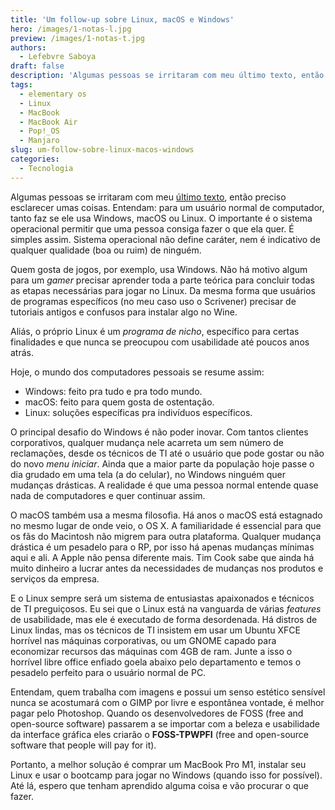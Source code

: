 ```yaml
---
title: 'Um follow-up sobre Linux, macOS e Windows'
hero: /images/1-notas-l.jpg
preview: /images/1-notas-t.jpg
authors:
  - Lefebvre Saboya
draft: false
description: 'Algumas pessoas se irritaram com meu último texto, então preciso esclarecer umas coisas.'
tags:
  - elementary os
  - Linux
  - MacBook
  - MacBook Air
  - Pop!_OS
  - Manjaro
slug: um-follow-sobre-linux-macos-windows
categories:
  - Tecnologia
---
```


Algumas pessoas se irritaram com meu [último texto](/post/qual-melhor-linux-para-macbook-air-antigo/), então preciso esclarecer umas coisas. Entendam: para um usuário normal de computador, tanto faz se ele usa Windows, macOS ou Linux. O importante é o sistema operacional permitir que uma pessoa consiga fazer o que ela quer. É simples assim. Sistema operacional não define caráter, nem é indicativo de qualquer qualidade (boa ou ruim) de ninguém.

Quem gosta de jogos, por exemplo, usa Windows. Não há motivo algum para um *gamer* precisar aprender toda a parte teórica para concluir todas as etapas necessárias para jogar no Linux. Da mesma forma que usuários de programas específicos (no meu caso uso o Scrivener) precisar de tutoriais antigos e confusos para instalar algo no Wine.

Aliás, o próprio Linux é um *programa de nicho*, específico para certas finalidades e que nunca se preocupou com usabilidade até poucos anos atrás.

Hoje, o mundo dos computadores pessoais se resume assim:

- Windows: feito pra tudo e pra todo mundo.
- macOS: feito para quem gosta de ostentação.
- Linux: soluções específicas pra indivíduos específicos.

O principal desafio do Windows é não poder inovar. Com tantos clientes corporativos, qualquer mudança nele acarreta um sem número de reclamações, desde os técnicos de TI até o usuário que pode gostar ou não do novo *menu iniciar*. Ainda que a maior parte da população hoje passe o dia grudado em uma tela (a do celular), no Windows ninguém quer mudanças drásticas. A realidade é que uma pessoa normal entende quase nada de computadores e quer continuar assim.

O macOS também usa a mesma filosofia. Há anos o macOS está estagnado no mesmo lugar de onde veio, o OS X. A familiaridade é essencial para que os fãs do Macintosh não migrem para outra plataforma. Qualquer mudança drástica é um pesadelo para o RP, por isso há apenas mudanças mínimas aqui e ali. A Apple não pensa diferente mais. Tim Cook sabe que ainda há muito dinheiro a lucrar antes da necessidades de mudanças nos produtos e serviços da empresa. 

E o Linux sempre será um sistema de entusiastas apaixonados e técnicos de TI preguiçosos. Eu sei que o Linux está na vanguarda de várias *features* de usabilidade, mas ele é executado de forma desordenada. Há distros de Linux lindas, mas os técnicos de TI insistem em usar um Ubuntu XFCE horrível nas máquinas corporativas, ou um GNOME capado para economizar recursos das máquinas com 4GB de ram. Junte a isso o horrível libre office enfiado goela abaixo pelo departamento e temos o pesadelo perfeito para o usuário normal de PC.

Entendam, quem trabalha com imagens e possui um senso estético sensível nunca se acostumará com o GIMP por livre e espontânea vontade, é melhor pagar pelo Photoshop. Quando os desenvolvedores de FOSS (free and open-source software) passarem a se importar com a beleza e usabilidade da interface gráfica eles criarão o **FOSS-TPWPFI** (free and open-source software that people will pay for it).

Portanto, a melhor solução é comprar um MacBook Pro M1, instalar seu Linux e usar o bootcamp para jogar no Windows (quando isso for possível). Até lá, espero que tenham aprendido alguma coisa e vão procurar o que fazer.